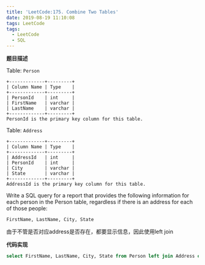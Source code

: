 ```yaml
---
title: 'LeetCode:175. Combine Two Tables'
date: 2019-08-19 11:10:08
tags: LeetCode
tags:
  - LeetCode
  - SQL
---
```


**题目描述**

Table: `Person`

```
+-------------+---------+
| Column Name | Type    |
+-------------+---------+
| PersonId    | int     |
| FirstName   | varchar |
| LastName    | varchar |
+-------------+---------+
PersonId is the primary key column for this table.
```

Table: `Address`

```
+-------------+---------+
| Column Name | Type    |
+-------------+---------+
| AddressId   | int     |
| PersonId    | int     |
| City        | varchar |
| State       | varchar |
+-------------+---------+
AddressId is the primary key column for this table.
```

 

Write a SQL query for a report that provides the following information for each person in the Person table, regardless if there is an address for each of those people:

```
FirstName, LastName, City, State
```

<!--more-->

由于不管是否对应address是否存在，都要显示信息，因此使用left join

**代码实现**

```sql
select FirstName, LastName, City, State from Person left join Address on Person.PersonId = Address.PersonId;
```

